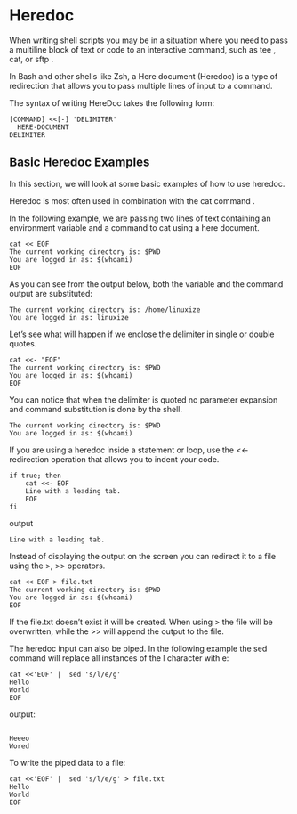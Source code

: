 # Heredoc
When writing shell scripts you may be in a situation where you need to pass a multiline block of text or code to an interactive command, such as tee , cat, or sftp .

In Bash and other shells like Zsh, a Here document (Heredoc) is a type of redirection that allows you to pass multiple lines of input to a command.

The syntax of writing HereDoc takes the following form:
```
[COMMAND] <<[-] 'DELIMITER'
  HERE-DOCUMENT
DELIMITER
```

## Basic Heredoc Examples
In this section, we will look at some basic examples of how to use heredoc.

Heredoc is most often used in combination with the cat command .

In the following example, we are passing two lines of text containing an environment variable and a command to cat using a here document.

```
cat << EOF
The current working directory is: $PWD
You are logged in as: $(whoami)
EOF
```
As you can see from the output below, both the variable and the command output are substituted:
```
The current working directory is: /home/linuxize
You are logged in as: linuxize
```

Let’s see what will happen if we enclose the delimiter in single or double quotes.
```
cat <<- "EOF"
The current working directory is: $PWD
You are logged in as: $(whoami)
EOF
```
You can notice that when the delimiter is quoted no parameter expansion and command substitution is done by the shell.
```
The current working directory is: $PWD
You are logged in as: $(whoami)
```

If you are using a heredoc inside a statement or loop, use the <<- redirection operation that allows you to indent your code.
```
if true; then
    cat <<- EOF
    Line with a leading tab.
    EOF
fi
```
output
```
Line with a leading tab.
```

Instead of displaying the output on the screen you can redirect it to a file using the >, >> operators.
```
cat << EOF > file.txt
The current working directory is: $PWD
You are logged in as: $(whoami)
EOF
```
If the file.txt doesn’t exist it will be created. When using > the file will be overwritten, while the >> will append the output to the file.

The heredoc input can also be piped. In the following example the sed command will replace all instances of the l character with e:
```
cat <<'EOF' |  sed 's/l/e/g'
Hello
World
EOF
```
output:
```

Heeeo
Wored
```
To write the piped data to a file:
```
cat <<'EOF' |  sed 's/l/e/g' > file.txt
Hello
World
EOF
```